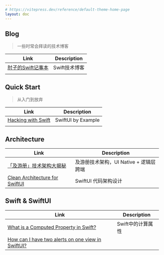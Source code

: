 ```yaml
---
# https://vitepress.dev/reference/default-theme-home-page
layout: doc
---
```


<script setup>

import {
  VPTeamPage,
  VPTeamPageTitle,
  VPTeamMembers
} from 'vitepress/theme'

import { useData } from 'vitepress'

const { theme, page, frontmatter } = useData()

</script>

<VPTeamPage>
  <VPTeamPageTitle>
    <template #title>
      Reading list
    </template>
    <template #lead>
      Best Practice
    </template>
  </VPTeamPageTitle>
</VPTeamPage>



## Blog

> 一些时常会拜读的技术博客

| Link                                            | Description   |
| ----------------------------------------------- | ------------- |
| [肘子的Swift记事本](https://www.fatbobman.com/) | Swift技术博客 |
|                                                 |               |



## Quick Start

>   从入门到放弃

| Link                                                         | Description        |
| ------------------------------------------------------------ | ------------------ |
| [Hacking with Swift](https://www.hackingwithswift.com/quick-start/swiftui) | SwiftUI by Example |
|                                                              |                    |



## Architecture

| Link                                                         | Description                            |
| ------------------------------------------------------------ | -------------------------------------- |
| [「及游册」技术架构大揭秘](https://suoxing.noto.so/dev/travelog/arch) | 及游册技术架构，UI Native + 逻辑层跨端 |
| [Clean Architecture for SwiftUI](https://nalexn.github.io/clean-architecture-swiftui/?utm_source=nalexn_github) | SwiftUI 代码架构设计                   |



## Swift & SwiftUI

| Link                                                         | Description       |
| ------------------------------------------------------------ | ----------------- |
| [What is a Computed Property in Swift?](https://www.avanderlee.com/swift/computed-property/) | Swift中的计算属性 |
| [How can I have two alerts on one view in SwiftUI?](https://stackoverflow.com/questions/58069516/how-can-i-have-two-alerts-on-one-view-in-swiftui) |                   |